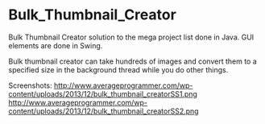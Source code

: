 Bulk_Thumbnail_Creator
======================
Bulk Thumbnail Creator solution to the mega project list done in Java. GUI elements are done in Swing. 

Bulk thumbnail creator can take hundreds of images and convert them to a specified size in the background thread while you do other things.

Screenshots: http://www.averageprogrammer.com/wp-content/uploads/2013/12/bulk_thumbnail_creatorSS1.png
http://www.averageprogrammer.com/wp-content/uploads/2013/12/bulk_thumbnail_creatorSS2.png
